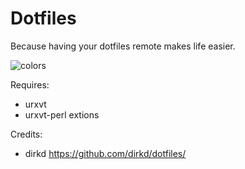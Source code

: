 Dotfiles
========

Because having your dotfiles remote makes life easier.

![colors](https://raw.github.com/spezifanta/dotfiles/master/preview.png)

Requires:
 - urxvt
 - urxvt-perl extions

Credits:
 - dirkd https://github.com/dirkd/dotfiles/
